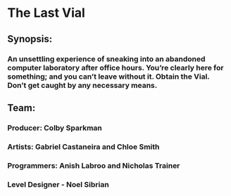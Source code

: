 # The Last Vial
## Synopsis: 
### An unsettling experience of sneaking into an abandoned computer laboratory after office hours. You’re clearly here for something; and you can’t leave without it. Obtain the Vial. Don’t get caught by any necessary means.


## Team:
### Producer: Colby Sparkman

### Artists: Gabriel Castaneira and Chloe Smith

### Programmers: Anish Labroo and Nicholas Trainer

### Level Designer - Noel Sibrian
